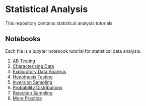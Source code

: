 # Statistical Analysis
This repository contains statistical analysis tutorials.

## Notebooks
Each file is a jupyter notebook tutorial for statistical data analysis.
1. [AB Testing](https://github.com/Joshua-Robison/statistical-analysis/blob/main/notebooks/ab_testing.ipynb)
2. [Characterising Data](https://github.com/Joshua-Robison/statistical-analysis/blob/main/notebooks/characterising.ipynb)
3. [Exploratory Data Analysis](https://github.com/Joshua-Robison/statistical-analysis/blob/main/notebooks/exploratory_data_analysis.ipynb)
4. [Hypothesis Testing](https://github.com/Joshua-Robison/statistical-analysis/blob/main/notebooks/hypothesis_testing.ipynb)
5. [Inversion Sampling](https://github.com/Joshua-Robison/statistical-analysis/blob/main/notebooks/inversion_sampling.ipynb)
6. [Probability Distributions](https://github.com/Joshua-Robison/statistical-analysis/blob/main/notebooks/probability_distributions.ipynb)
7. [Rejection Sampling](https://github.com/Joshua-Robison/statistical-analysis/blob/main/notebooks/rejection_sampling.ipynb)
8. [More Practice](https://github.com/Joshua-Robison/statistical-analysis/blob/main/notebooks/practice.ipynb)
